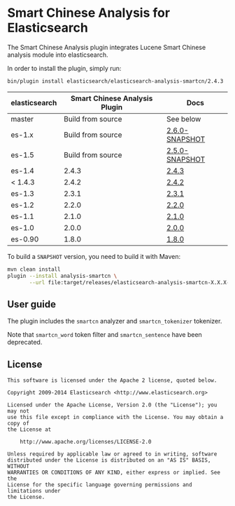 Smart Chinese Analysis for Elasticsearch
==================================

The Smart Chinese Analysis plugin integrates Lucene Smart Chinese analysis module into elasticsearch.

In order to install the plugin, simply run: 

```sh
bin/plugin install elasticsearch/elasticsearch-analysis-smartcn/2.4.3
```


| elasticsearch |  Smart Chinese Analysis Plugin  |   Docs     |  
|---------------|-----------------------|------------|
| master        |  Build from source    | See below  |
| es-1.x        |  Build from source    | [2.6.0-SNAPSHOT](https://github.com/elasticsearch/elasticsearch-analysis-smartcn/tree/es-1.x/#version-260-snapshot-for-elasticsearch-1x)  |
| es-1.5        |  Build from source    | [2.5.0-SNAPSHOT](https://github.com/elasticsearch/elasticsearch-analysis-smartcn/tree/es-1.5/#version-250-snapshot-for-elasticsearch-15)  |
|    es-1.4              |     2.4.3         | [2.4.3](https://github.com/elasticsearch/elasticsearch-analysis-smartcn/tree/v2.4.3/#version-243-for-elasticsearch-14)                  |
| < 1.4.3       |     2.4.2             | [2.4.2](https://github.com/elasticsearch/elasticsearch-analysis-smartcn/tree/v2.4.2/#version-242-for-elasticsearch-14)                  |
|    es-1.3              |     2.3.1         | [2.3.1](https://github.com/elasticsearch/elasticsearch-analysis-smartcn/tree/v2.3.1/#version-231-for-elasticsearch-13)                  |
| es-1.2        |  2.2.0                | [2.2.0](https://github.com/elasticsearch/elasticsearch-analysis-smartcn/tree/v2.2.0/#smart-chinese-analysis-for-elasticsearch)  |
| es-1.1        |  2.1.0                | [2.1.0](https://github.com/elasticsearch/elasticsearch-analysis-smartcn/tree/v2.1.0/#smart-chinese-analysis-for-elasticsearch)  |
| es-1.0        |  2.0.0                | [2.0.0](https://github.com/elasticsearch/elasticsearch-analysis-smartcn/tree/v2.0.0/#smart-chinese-analysis-for-elasticsearch)  |
| es-0.90       |  1.8.0                | [1.8.0](https://github.com/elasticsearch/elasticsearch-analysis-smartcn/tree/v1.8.0/#smart-chinese-analysis-for-elasticsearch)  |

To build a `SNAPSHOT` version, you need to build it with Maven:

```bash
mvn clean install
plugin --install analysis-smartcn \
       --url file:target/releases/elasticsearch-analysis-smartcn-X.X.X-SNAPSHOT.zip
```

## User guide

The plugin includes the `smartcn` analyzer and `smartcn_tokenizer` tokenizer.

 Note that `smartcn_word` token filter and `smartcn_sentence` have been deprecated.

License
-------

    This software is licensed under the Apache 2 license, quoted below.

    Copyright 2009-2014 Elasticsearch <http://www.elasticsearch.org>

    Licensed under the Apache License, Version 2.0 (the "License"); you may not
    use this file except in compliance with the License. You may obtain a copy of
    the License at

        http://www.apache.org/licenses/LICENSE-2.0

    Unless required by applicable law or agreed to in writing, software
    distributed under the License is distributed on an "AS IS" BASIS, WITHOUT
    WARRANTIES OR CONDITIONS OF ANY KIND, either express or implied. See the
    License for the specific language governing permissions and limitations under
    the License.

